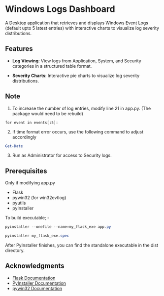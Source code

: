 
# Windows Logs Dashboard

A Desktop application that retrieves and displays Windows Event Logs (default upto 5 latest entries) with interactive charts to visualize log severity distributions.

## Features

- **Log Viewing**: View logs from Application, System, and Security categories in a structured table format.

- **Severity Charts**: Interactive pie charts to visualize log severity distributions.

## Note

1. To increase the number of log entries, modify line 21 in app.py. (The package would need to be rebuild)

```Python3
for event in events[:5]:
```

2. If time format error occurs, use the following command to adjust accordingly

```Powershell
Get-Date
```

3. Run as Administrator for access to Security logs.

## Prerequisites

Only if modifying app.py

- Flask
- pywin32 (for win32evtlog)
- pyutils
- pyInstaller

To build executable; -

```Powershell
pyinstaller --onefile --name=my_flask_exe app.py

pyinstaller my_flask_exe.spec

```
After PyInstaller finishes, you can find the standalone executable in the dist directory.

## Acknowledgments

- [Flask Documentation](https://flask.palletsprojects.com/en/3.0.x/)
- [PyInstaller Documentation](https://pyinstaller.org/en/stable/index.html)
- [pywin32 Documentation](https://pypi.org/project/pywin32/)
